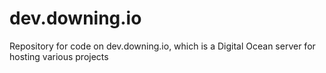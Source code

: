 # dev.downing.io
Repository for code on dev.downing.io, which is a Digital Ocean server for hosting various projects
